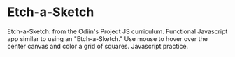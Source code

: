 # Etch-a-Sketch
Etch-a-Sketch: from the Odiin's Project JS curriculum.
Functional Javascript app similar to using an "Etch-a-Sketch." Use mouse to hover over the center canvas and color a grid of squares. Javascript practice.
